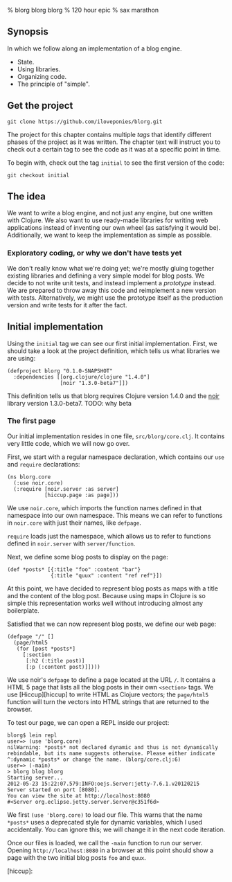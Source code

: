 % blorg blorg blorg
% 120 hour epic
% sax marathon

## Synopsis

In which we follow along an implementation of a blog engine.

- State.
- Using libraries.
- Organizing code.
- The principle of "simple".

## Get the project

~~~
git clone https://github.com/iloveponies/blorg.git
~~~

The project for this chapter contains multiple *tags* that identify different
phases of the project as it was written. The chapter text will instruct you to
check out a certain tag to see the code as it was at a specific point in time.

To begin with, check out the tag `initial` to see the first version of the
code:

~~~
git checkout initial
~~~

## The idea

We want to write a blog engine, and not just any engine, but one written with
Clojure. We also want to use ready-made libraries for writing web applications
instead of inventing our own wheel (as satisfying it would be). Additionally,
we want to keep the implementation as simple as possible.

### Exploratory coding, or why we don't have tests yet

We don't really know what we're doing yet; we're mostly gluing together
existing libraries and defining a very simple model for blog posts. We decide
to not write unit tests, and instead implement a *prototype* instead. We are
prepared to throw away this code and reimplement a new version with tests.
Alternatively, we might use the prototype itself as the production version and
write tests for it after the fact.

## Initial implementation

Using the `initial` tag we can see our first initial implementation. First,
we should take a look at the project definition, which tells us what libraries
we are using:

~~~ {.clojure}
(defproject blorg "0.1.0-SNAPSHOT"
  :dependencies [[org.clojure/clojure "1.4.0"]
                 [noir "1.3.0-beta7"]])
~~~

This definition tells us that blorg requires Clojure version 1.4.0 and the
[noir] library version 1.3.0-beta7. TODO: why beta

### The first page

Our initial implementation resides in one file, `src/blorg/core.clj`. It
contains very little code, which we will now go over.

First, we start with a regular namespace declaration, which contains our `use`
and `require` declarations:

~~~ {.clojure}
(ns blorg.core
  (:use noir.core)
  (:require [noir.server :as server]
            [hiccup.page :as page]))
~~~

We use `noir.core`, which imports the function names defined in that namespace
into our own namespace. This means we can refer to functions in `noir.core`
with just their names, like `defpage`.

`require` loads just the namespace, which allows us to refer to functions
defined in `noir.server` with `server/function`.

Next, we define some blog posts to display on the page:

~~~ {.clojure}
(def *posts* [{:title "foo" :content "bar"}
              {:title "quux" :content "ref ref"}])
~~~

At this point, we have decided to represent blog posts as maps with
a title and the content of the blog post. Because using maps in
Clojure is so simple this representation works well without
introducing almost any boilerplate.

Satisfied that we can now represent blog posts, we define our web
page:

~~~ {.clojure}
(defpage "/" []
  (page/html5
   (for [post *posts*]
     [:section
      [:h2 (:title post)]
      [:p (:content post)]])))
~~~

We use noir's `defpage` to define a page located at the URL `/`. It
contains a HTML 5 page that lists all the blog posts in their own
`<section>` tags. We use [Hiccup][hiccup] to write HTML as Clojure
vectors; the `page/html5` function will turn the vectors into HTML
strings that are returned to the browser.

To test our page, we can open a REPL inside our project:

~~~ {.clojure}
blorg$ lein repl
user=> (use 'blorg.core)
nilWarning: *posts* not declared dynamic and thus is not dynamically
rebindable, but its name suggests otherwise. Please either indicate
^:dynamic *posts* or change the name. (blorg/core.clj:6)
user=> (-main)
> blorg blog blorg
Starting server...
2012-05-23 15:22:07.579:INFO:oejs.Server:jetty-7.6.1.v20120215
Server started on port [8080].
You can view the site at http://localhost:8080
#<Server org.eclipse.jetty.server.Server@c351f6d>
~~~

We first `(use 'blorg.core)` to load our file. This warns that the
name `*posts*` uses a deprecated style for dynamic variables, which I
used accidentally. You can ignore this; we will change it in the next
code iteration.

Once our files is loaded, we call the `-main` function to run our
server. Opening `http://localhost:8080` in a browser at this point
should show a page with the two initial blog posts `foo` and `quux`.

[noir]: http://webnoir.org
[hiccup]: 
